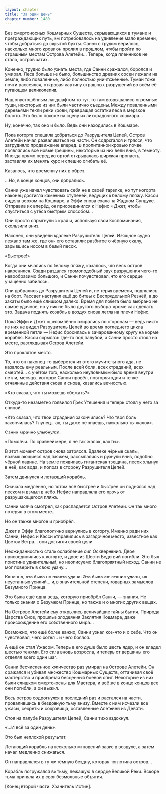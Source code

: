 ```yaml
---
layout: chapter
title: "За один день"
chapter_number: 1480
---
```




Без смертоносных Кошмарных Существ, скрывающихся в тумане и преграждающих путь, им потребовалось на удивление мало времени, чтобы добраться до скрытой бухты. Санни с трудом верилось, насколько много крови он пролил в прошлом, чтобы пройти по страшным местам Острова Алетейи... Теперь, когда пленников не стало, остров затих.

Конечно, трудно было узнать места, где Санни сражался, боролся и умирал. Леса больше не было, большинство древних сосен лежали на земле, либо поваленные, либо полностью уничтоженные. Туман тоже почти рассеялся, открывая картину страшных разрушений во всём её пугающем великолепии.

Над опустошённым ландшафтом то тут, то там возвышались огромные туши, некоторые из них были частично съедены. Между поваленными деревьями текли реки крови, превращая остатки леса в мерзкое болото. Это было похоже на сцену из лихорадочного кошмара...

Ну, конечно, так оно и было. Ведь они находились в Кошмаре.

Пока когорта спешила добраться до Разрушителя Цепей, Остров Алетейи начал разваливаться на части. Он содрогался и трясся, что затрудняло продвижение вперёд. В пропитанной кровью почве появлялись всё новые трещины, некоторые из них вели вниз, в темноту. Иногда прямо перед когортой открывалась широкая пропасть, заставляя их менять курс и спешно огибать её.

Казалось, что времени у них в обрез.

...Но, в конце концов, они добрались.

Санни уже начал чувствовать себя не в своей тарелке, но тут когорта наконец достигла каменных ступеней, ведущих к белому пляжу. Кэсси сидела верхом на Кошмаре, а Эффи снова ехала на Жадном Сундуке. Отправив их вперёд, он присоединился к Нефис и Джет, чтобы спуститься с утёса быстрым способом...

Они просто спрыгнули с края и, используя свои Воспоминания, скользили вниз.

Наконец, они увидели вдалеке Разрушитель Цепей. Изящное судно лежало там же, где они его оставили: разбитое о чёрную скалу, зарывшись носом в белый песок.

«Быстрее!»

Когда они мчались по белому пляжу, казалось, что весь остров накренился. Сзади раздался громоподобный звук разрушения чего-то невообразимо большого, и Санни почувствовал, что его сердце учащённо забилось.

Они добрались до Разрушителя Цепей и, не теряя времени, поднялись на борт. Рассвет наступил ещё до битвы с Беспредельной Резнёй, а до закаты было ещё слишком далеко. Время для побега было выбрано не самое удачное, но у них не было другого выбора, кроме как сделать это. Задача поднять корабль в воздух снова легла на плечи Нефис.

Пока Эффи и Джет ошеломлённо озирались по сторонам — ведь никто из них не видел Разрушитель Цепей во время последнего цикла временной петли — Нефис бросилась к зачарованному кругу на корме корабля. Кэсси скрылась где-то под палубой, а Санни просто стоял на месте, разглядывая Остров Алетейи.

Это проклятое место.

То, что он наконец-то выберется из этого мучительного ада, не казалось ему реальным. После всей боли, всех страданий, всех смертей... с учётом того, насколько неуловимым было время внутри петли, месяцы, которые Санни провёл, повторяя одни и те же отчаянные действия снова и снова, казались вечностью.

«Кто сказал, что ты можешь сбежать?»

Откуда-то незаметно появился Грех Утешения и теперь стоял у него за спиной.

«Кто сказал, что твои страдания закончились? Что твоя боль закончилась? Глупец... ах, ты даже не знаешь, насколько ты жалок».

Санни мрачно улыбнулся.

«Помолчи. По крайней мере, я не так жалок, как ты».

В этот момент остров снова затрясся. Вдалеке чёрные скалы, возвышающиеся над пляжем, рассыпались и рухнули вниз, подобно чёрной лавине. На земле появилась гигантская трещина, песок хлынул в неё, как вода, и пополз в сторону Разрушителя Цепей.

Затем двинулся и летающий корабль.

Сначала медленно, но потом всё быстрее и быстрее он поднялся над песком и взмыл в небо. Нефис направляла его прочь от разрушающегося пляжа.

Санни молча смотрел, как распадается Остров Алетейи. Он так много потерял в этом месте...

Но он также многое и приобрёл.

Джет и Эффи благополучно вернулись в когорту. Именно ради них Санни, Нефис и Кэсси отправились в загадочное место, известное как Цветок Ветра... они достигли своей цели.

Неожиданностью стало ослабление сил Осквернения. Двое присоединились к когорте, и двое из Шести Бедствий погибли. Это был поистине удивительный, но неописуемо благоприятный исход. Санни не мог поверить в свою удачу...

Конечно, это была не просто удача. Это было сочетание удачи, их неустанных усилий... и, в значительной степени, коварных замыслов Безумного Принца.

Это была ещё одна вещь, которую приобрёл Санни, — знания. Не только знания о Безумном Принце, но также и о многих других вещах.

На Острове Алетейи ему открылись величайшие тайны бытия. Природа Царства Снов, прошлые злодеяния Заклятия Кошмара, даже происхождение его собственного мира...

Возможно, что ещё более важно, Санни узнал кое-что и о себе. Что он чувствовал, чего хотел... и чего боялся.

А ещё он стал Ужасом. Теперь в его душе было шесть ядер, и он владел шестью тенями. Его сила вновь возросла, и теперь от вершины его отделял всего один шаг.

Санни бесчисленное количество раз умирал на Острове Алетейи. Он сражался и убивал множество Кошмарных Существ, оттачивая своё мастерство и приобретая бесценный боевой опыт. Некоторые из них были слишком смертоносны для Мастера, и всё же в конце концов все они погибли, а он выжил.

Весь остров содрогнулся в последний раз и распался на части, провалившись в бездонную тьму внизу. Вместе с ним исчезли все ужасы, секреты и сокровища, оставленные Алетейей из Девяти.

Стоя на палубе Разрушителя Цепей, Санни тихо вздохнул.

«...И всё за один день».

Это был неплохой результат.

Летающий корабль на несколько мгновений завис в воздухе, а затем начал медленно снижаться.

Он направлялся в ту же тёмную бездну, которая поглотила остров...

Корабль погружался во тьму, лежащую в сердце Великой Реки. Вскоре тьма приняла их в свои безмолвные объятия.

[Конец второй части: Хранитель Истин].

